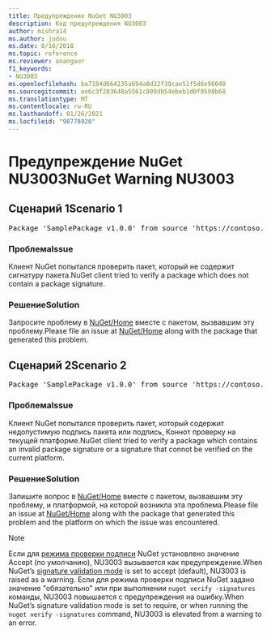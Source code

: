 ```yaml
---
title: Предупреждение NuGet NU3003
description: Код предупреждения NU3003
author: mishra14
ms.author: jodou
ms.date: 8/16/2018
ms.topic: reference
ms.reviewer: anangaur
f1_keywords:
- NU3003
ms.openlocfilehash: ba7184d664235a694a8d32f39cae51f5d6e96040
ms.sourcegitcommit: ee6c3f203648a5561c809db54ebeb1d0f0598b68
ms.translationtype: MT
ms.contentlocale: ru-RU
ms.lasthandoff: 01/26/2021
ms.locfileid: "98778920"
---
```

# <a name="nuget-warning-nu3003"></a><span data-ttu-id="f4585-103">Предупреждение NuGet NU3003</span><span class="sxs-lookup"><span data-stu-id="f4585-103">NuGet Warning NU3003</span></span>

## <a name="scenario-1"></a><span data-ttu-id="f4585-104">Сценарий 1</span><span class="sxs-lookup"><span data-stu-id="f4585-104">Scenario 1</span></span>

<pre>Package 'SamplePackage v1.0.0' from source 'https://contoso.com/index.json': The package is not signed. Unable to verify signature from an unsigned package.</pre>

### <a name="issue"></a><span data-ttu-id="f4585-105">Проблема</span><span class="sxs-lookup"><span data-stu-id="f4585-105">Issue</span></span>

<span data-ttu-id="f4585-106">Клиент NuGet попытался проверить пакет, который не содержит сигнатуру пакета.</span><span class="sxs-lookup"><span data-stu-id="f4585-106">NuGet client tried to verify a package which does not contain a package signature.</span></span>


### <a name="solution"></a><span data-ttu-id="f4585-107">Решение</span><span class="sxs-lookup"><span data-stu-id="f4585-107">Solution</span></span>

<span data-ttu-id="f4585-108">Запросите проблему в [NuGet/Home](https://github.com/NuGet/Home/issues) вместе с пакетом, вызвавшим эту проблему.</span><span class="sxs-lookup"><span data-stu-id="f4585-108">Please file an issue at [NuGet/Home](https://github.com/NuGet/Home/issues) along with the package that generated this problem.</span></span>



## <a name="scenario-2"></a><span data-ttu-id="f4585-109">Сценарий 2</span><span class="sxs-lookup"><span data-stu-id="f4585-109">Scenario 2</span></span>

<pre>Package 'SamplePackage v1.0.0' from source 'https://contoso.com/index.json': The package signature is invalid or cannot be verified on this platform.</pre>

### <a name="issue"></a><span data-ttu-id="f4585-110">Проблема</span><span class="sxs-lookup"><span data-stu-id="f4585-110">Issue</span></span>

<span data-ttu-id="f4585-111">Клиент NuGet попытался проверить пакет, который содержит недопустимую подпись пакета или подпись, Коннот проверку на текущей платформе.</span><span class="sxs-lookup"><span data-stu-id="f4585-111">NuGet client tried to verify a package which contains an invalid package signature or a signature that connot be verified on the current platform.</span></span>


### <a name="solution"></a><span data-ttu-id="f4585-112">Решение</span><span class="sxs-lookup"><span data-stu-id="f4585-112">Solution</span></span>

<span data-ttu-id="f4585-113">Запишите вопрос в [NuGet/Home](https://github.com/NuGet/Home/issues) вместе с пакетом, вызвавшим эту проблему, и платформой, на которой возникла эта проблема.</span><span class="sxs-lookup"><span data-stu-id="f4585-113">Please file an issue at [NuGet/Home](https://github.com/NuGet/Home/issues) along with the package that generated this problem and the platform on which the issue was encountered.</span></span>

> [!Note]
> <span data-ttu-id="f4585-114">Если для [режима проверки подписи](../../consume-packages/installing-signed-packages.md#configure-package-signature-requirements) NuGet установлено значение Accept (по умолчанию), NU3003 вызывается как предупреждение.</span><span class="sxs-lookup"><span data-stu-id="f4585-114">When NuGet’s [signature validation mode](../../consume-packages/installing-signed-packages.md#configure-package-signature-requirements) is set to accept (default), NU3003 is raised as a warning.</span></span> <span data-ttu-id="f4585-115">Если для режима проверки подписи NuGet задано значение "обязательно" или при выполнении `nuget verify -signatures` команды, NU3003 повышается с предупреждения на ошибку.</span><span class="sxs-lookup"><span data-stu-id="f4585-115">When NuGet’s signature validation mode is set to require, or when running the `nuget verify -signatures` command, NU3003 is elevated from a warning to an error.</span></span> 
